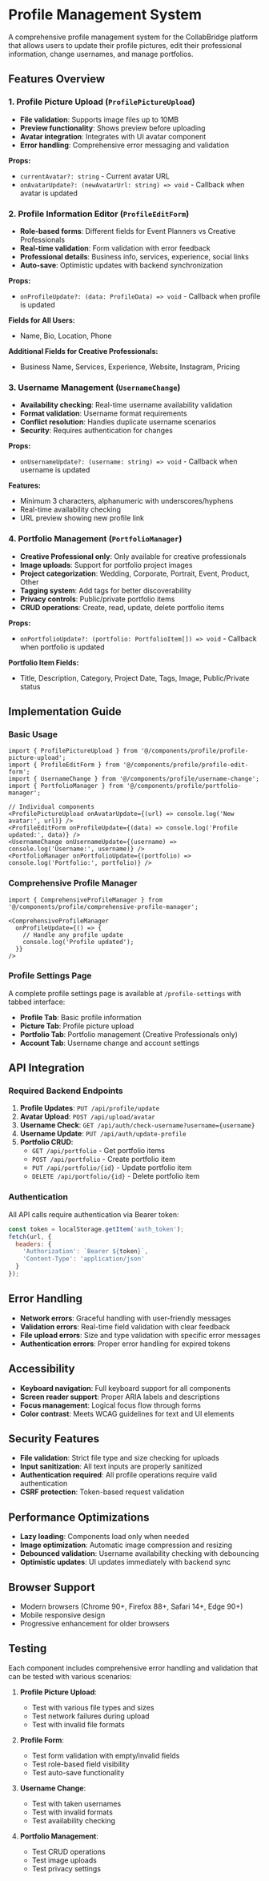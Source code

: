 # Profile Management System

A comprehensive profile management system for the CollabBridge platform that allows users to update their profile pictures, edit their professional information, change usernames, and manage portfolios.

## Features Overview

### 1. Profile Picture Upload (`ProfilePictureUpload`)
- **File validation**: Supports image files up to 10MB
- **Preview functionality**: Shows preview before uploading
- **Avatar integration**: Integrates with UI avatar component
- **Error handling**: Comprehensive error messaging and validation

**Props:**
- `currentAvatar?: string` - Current avatar URL
- `onAvatarUpdate?: (newAvatarUrl: string) => void` - Callback when avatar is updated

### 2. Profile Information Editor (`ProfileEditForm`)
- **Role-based forms**: Different fields for Event Planners vs Creative Professionals
- **Real-time validation**: Form validation with error feedback
- **Professional details**: Business info, services, experience, social links
- **Auto-save**: Optimistic updates with backend synchronization

**Props:**
- `onProfileUpdate?: (data: ProfileData) => void` - Callback when profile is updated

**Fields for All Users:**
- Name, Bio, Location, Phone

**Additional Fields for Creative Professionals:**
- Business Name, Services, Experience, Website, Instagram, Pricing

### 3. Username Management (`UsernameChange`)
- **Availability checking**: Real-time username availability validation
- **Format validation**: Username format requirements
- **Conflict resolution**: Handles duplicate username scenarios
- **Security**: Requires authentication for changes

**Props:**
- `onUsernameUpdate?: (username: string) => void` - Callback when username is updated

**Features:**
- Minimum 3 characters, alphanumeric with underscores/hyphens
- Real-time availability checking
- URL preview showing new profile link

### 4. Portfolio Management (`PortfolioManager`)
- **Creative Professional only**: Only available for creative professionals
- **Image uploads**: Support for portfolio project images
- **Project categorization**: Wedding, Corporate, Portrait, Event, Product, Other
- **Tagging system**: Add tags for better discoverability
- **Privacy controls**: Public/private portfolio items
- **CRUD operations**: Create, read, update, delete portfolio items

**Props:**
- `onPortfolioUpdate?: (portfolio: PortfolioItem[]) => void` - Callback when portfolio is updated

**Portfolio Item Fields:**
- Title, Description, Category, Project Date, Tags, Image, Public/Private status

## Implementation Guide

### Basic Usage

```tsx
import { ProfilePictureUpload } from '@/components/profile/profile-picture-upload';
import { ProfileEditForm } from '@/components/profile/profile-edit-form';
import { UsernameChange } from '@/components/profile/username-change';
import { PortfolioManager } from '@/components/profile/portfolio-manager';

// Individual components
<ProfilePictureUpload onAvatarUpdate={(url) => console.log('New avatar:', url)} />
<ProfileEditForm onProfileUpdate={(data) => console.log('Profile updated:', data)} />
<UsernameChange onUsernameUpdate={(username) => console.log('Username:', username)} />
<PortfolioManager onPortfolioUpdate={(portfolio) => console.log('Portfolio:', portfolio)} />
```

### Comprehensive Profile Manager

```tsx
import { ComprehensiveProfileManager } from '@/components/profile/comprehensive-profile-manager';

<ComprehensiveProfileManager 
  onProfileUpdate={() => {
    // Handle any profile update
    console.log('Profile updated');
  }}
/>
```

### Profile Settings Page

A complete profile settings page is available at `/profile-settings` with tabbed interface:
- **Profile Tab**: Basic profile information
- **Picture Tab**: Profile picture upload
- **Portfolio Tab**: Portfolio management (Creative Professionals only)
- **Account Tab**: Username change and account settings

## API Integration

### Required Backend Endpoints

1. **Profile Updates**: `PUT /api/profile/update`
2. **Avatar Upload**: `POST /api/upload/avatar`
3. **Username Check**: `GET /api/auth/check-username?username={username}`
4. **Username Update**: `PUT /api/auth/update-profile`
5. **Portfolio CRUD**: 
   - `GET /api/portfolio` - Get portfolio items
   - `POST /api/portfolio` - Create portfolio item
   - `PUT /api/portfolio/{id}` - Update portfolio item
   - `DELETE /api/portfolio/{id}` - Delete portfolio item

### Authentication

All API calls require authentication via Bearer token:
```javascript
const token = localStorage.getItem('auth_token');
fetch(url, {
  headers: {
    'Authorization': `Bearer ${token}`,
    'Content-Type': 'application/json'
  }
});
```

## Error Handling

- **Network errors**: Graceful handling with user-friendly messages
- **Validation errors**: Real-time field validation with clear feedback
- **File upload errors**: Size and type validation with specific error messages
- **Authentication errors**: Proper error handling for expired tokens

## Accessibility

- **Keyboard navigation**: Full keyboard support for all components
- **Screen reader support**: Proper ARIA labels and descriptions
- **Focus management**: Logical focus flow through forms
- **Color contrast**: Meets WCAG guidelines for text and UI elements

## Security Features

- **File validation**: Strict file type and size checking for uploads
- **Input sanitization**: All text inputs are properly sanitized
- **Authentication required**: All profile operations require valid authentication
- **CSRF protection**: Token-based request validation

## Performance Optimizations

- **Lazy loading**: Components load only when needed
- **Image optimization**: Automatic image compression and resizing
- **Debounced validation**: Username availability checking with debouncing
- **Optimistic updates**: UI updates immediately with backend sync

## Browser Support

- Modern browsers (Chrome 90+, Firefox 88+, Safari 14+, Edge 90+)
- Mobile responsive design
- Progressive enhancement for older browsers

## Testing

Each component includes comprehensive error handling and validation that can be tested with various scenarios:

1. **Profile Picture Upload**:
   - Test with various file types and sizes
   - Test network failures during upload
   - Test with invalid file formats

2. **Profile Form**:
   - Test form validation with empty/invalid fields
   - Test role-based field visibility
   - Test auto-save functionality

3. **Username Change**:
   - Test with taken usernames
   - Test with invalid formats
   - Test availability checking

4. **Portfolio Management**:
   - Test CRUD operations
   - Test image uploads
   - Test privacy settings
